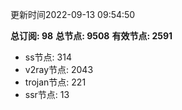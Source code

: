 更新时间2022-09-13 09:54:50

**总订阅: 98**
**总节点: 9508**
**有效节点: 2591**
- ss节点: 314
- v2ray节点: 2043
- trojan节点: 221
- ssr节点: 13
